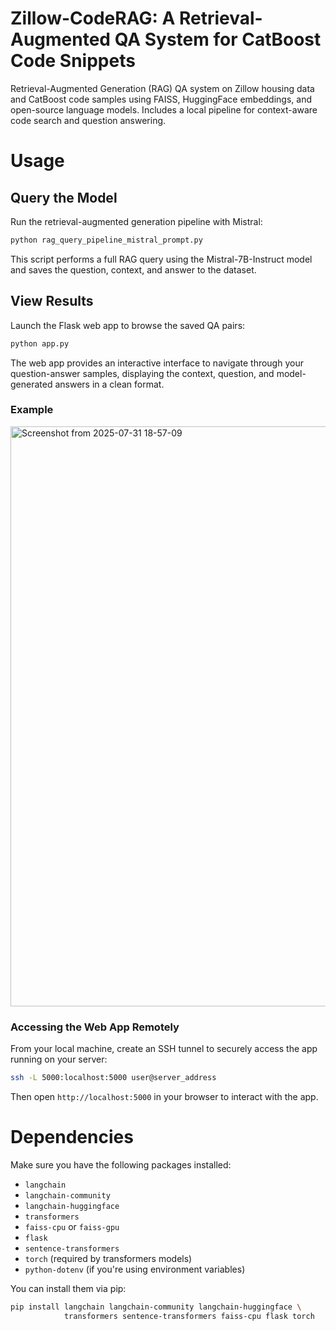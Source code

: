 # Zillow-CodeRAG: A Retrieval-Augmented QA System for CatBoost Code Snippets
Retrieval-Augmented Generation (RAG) QA system on Zillow housing data and CatBoost code samples using FAISS, HuggingFace embeddings, and open-source language models. Includes a local pipeline for context-aware code search and question answering.

# Usage

## Query the Model

Run the retrieval-augmented generation pipeline with Mistral:

```bash
python rag_query_pipeline_mistral_prompt.py
```

This script performs a full RAG query using the Mistral-7B-Instruct model and saves the question, context, and answer to the dataset.

## View Results

Launch the Flask web app to browse the saved QA pairs:

```bash
python app.py
```
The web app provides an interactive interface to navigate through your question-answer samples, displaying the context, question, and model-generated answers in a clean format.

### Example

<img width="2366" height="928" alt="Screenshot from 2025-07-31 18-57-09" src="https://github.com/user-attachments/assets/c4be6ee3-2bd0-4a57-ac34-21c7226189df" />


### Accessing the Web App Remotely

From your local machine, create an SSH tunnel to securely access the app running on your server:
```bash
ssh -L 5000:localhost:5000 user@server_address
```
Then open `http://localhost:5000` in your browser to interact with the app.

# Dependencies

Make sure you have the following packages installed:

- `langchain`
- `langchain-community`
- `langchain-huggingface`
- `transformers`
- `faiss-cpu` or `faiss-gpu`
- `flask`
- `sentence-transformers`
- `torch` (required by transformers models)
- `python-dotenv` (if you're using environment variables)

You can install them via pip:

```bash
pip install langchain langchain-community langchain-huggingface \
            transformers sentence-transformers faiss-cpu flask torch
```




